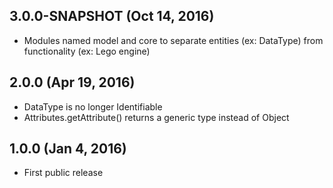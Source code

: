 ## 3.0.0-SNAPSHOT (Oct 14, 2016)
- Modules named model and core to separate entities (ex: DataType) from functionality (ex: Lego engine)

## 2.0.0 (Apr 19, 2016)
- DataType is no longer Identifiable
- Attributes.getAttribute() returns a generic type instead of Object

## 1.0.0 (Jan 4, 2016)
- First public release
